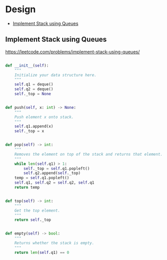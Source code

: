 # Design

+ [Implement Stack using Queues](#implement-stack-using-queues)

## Implement Stack using Queues

https://leetcode.com/problems/implement-stack-using-queues/

``` python

def __init__(self):
    """
    Initialize your data structure here.
    """
    self.q1 = deque()
    self.q2 = deque()
    self._top = None


def push(self, x: int) -> None:
    """
    Push element x onto stack.
    """
    self.q1.append(x)
    self._top = x


def pop(self) -> int:
    """
    Removes the element on top of the stack and returns that element.
    """
    while len(self.q1) > 1:
        self._top = self.q1.popleft()
        self.q2.append(self._top)
    temp = self.q1.popleft()
    self.q1, self.q2 = self.q2, self.q1
    return temp


def top(self) -> int:
    """
    Get the top element.
    """
    return self._top


def empty(self) -> bool:
    """
    Returns whether the stack is empty.
    """
    return len(self.q1) == 0
```

